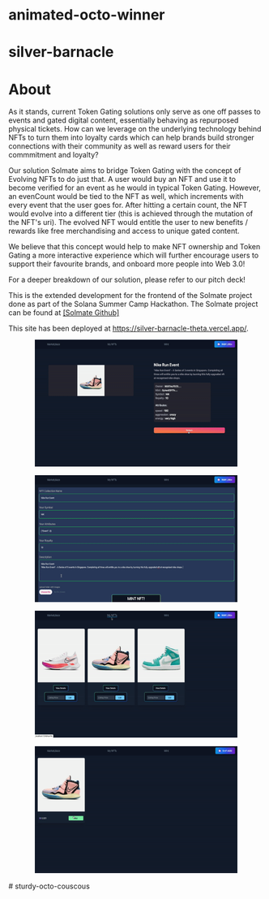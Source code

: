 # animated-octo-winner
# silver-barnacle

# About

As it stands, current Token Gating solutions only serve as one off passes to events and gated digital content, essentially behaving as repurposed physical tickets. How can we leverage on the underlying technology behind NFTs to turn them into loyalty cards which can help brands build stronger connections with their community as well as reward users for their commmitment and loyalty?

Our solution Solmate aims to bridge Token Gating with the concept of Evolving NFTs to do just that. A user would buy an NFT and use it to become verified for an event as he would in typical Token Gating. However, an evenCount would be tied to the NFT as well, which increments with every event that the user goes for. After hitting a certain count, the NFT would evolve into a different tier (this is achieved through the mutation of the NFT's uri). The evolved NFT would entitle the user to new benefits / rewards like free merchandising and access to unique gated content. 

We believe that this concept would help to make NFT ownership and Token Gating a more interactive experience which will further encourage users to support their favourite brands, and onboard more people into Web 3.0!

For a deeper breakdown of our solution, please refer to our pitch deck!

This is the extended development for the frontend of the Solmate project done as part of the Solana Summer Camp Hackathon. The Solmate project can be found at [[Solmate Github]](https://github.com/maars202/solmate)

This site has been deployed at https://silver-barnacle-theta.vercel.app/.

<p align='center'>
<img src="public/images/gif1.gif" width="400" height="250"/>
</p>

<p align='center'>
<img src="public/images/gif2.gif" width="400" height="250"/>
</p>


<p align='center'>
<img src="public/images/gif3.gif" width="400" height="250"/>
</p>

<p align='center'>
<img src="public/images/gif4.gif" width="400" height="250"/>
</p># sturdy-octo-couscous
